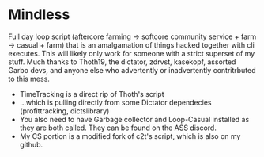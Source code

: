 # Mindless
Full day loop script (aftercore farming -> softcore community service + farm -> casual + farm) that is an amalgamation of things hacked together with cli executes. 
This will likely only work for someone with a strict superset of my stuff. Much thanks to Thoth19, the dictator, zdrvst, kasekopf, assorted Garbo devs, and anyone else who advertently or inadvertently contritrbuted to this mess. 

* TimeTracking is a direct rip of Thoth's script
* ...which is pulling directly from some Dictator dependecies (profittracking, dictslibrary)
* You also need to have Garbage collector and Loop-Casual installed as they are both called. They can be found on the ASS discord. 
* My CS portion is a modified fork of c2t's script, which is also on my github. 
